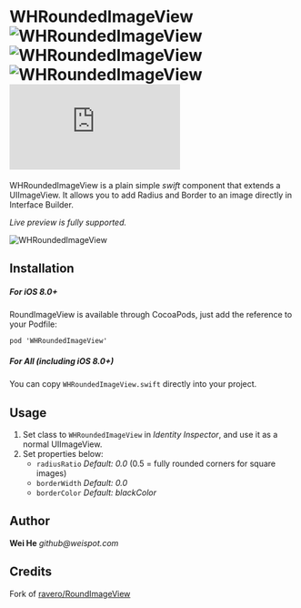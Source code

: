 # WHRoundedImageView ![WHRoundedImageView](https://img.shields.io/cocoapods/v/WHRoundedImageView.svg) ![WHRoundedImageView](https://img.shields.io/cocoapods/l/WHRoundedImageView.svg) ![WHRoundedImageView](https://img.shields.io/cocoapods/p/WHRoundedImageView.svg) [![Analytics](https://ga-beacon.appspot.com/UA-63284043-1/WHRoundedImageView/README.md?pixel)](https://github.com/ddhhz/WHRoundedImageView)

WHRoundedImageView is a plain simple _swift_ component that extends a UIImageView. It allows you to add Radius and Border to an image directly in Interface Builder.

*Live preview is fully supported.*

![WHRoundedImageView](WHRoundedImageViewDemo.gif "WHRoundedImageView")

## Installation
##### *For iOS 8.0+*
RoundImageView is available through CocoaPods, just add the reference to your Podfile:

```
pod 'WHRoundedImageView'
```

##### *For All* (including iOS 8.0+)
You can copy ```WHRoundedImageView.swift``` directly into your project.

## Usage
1. Set class to ```WHRoundedImageView``` in _Identity Inspector_, and use it as a normal UIImageView. 
2. Set properties below:
    - ```radiusRatio```  _Default: 0.0_ (0.5 = fully rounded corners for square images)
    - ```borderWidth```  _Default: 0.0_
    - ```borderColor```  _Default: blackColor_

## Author
**Wei He** _github@weispot.com_

## Credits
Fork of [ravero/RoundImageView](https://github.com/ravero/RoundImageView)
